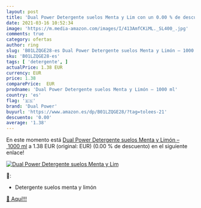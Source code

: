 ```yaml
---
layout: post
title: 'Dual Power Detergente suelos Menta y Lim con un 0.00 % de descuento'
date: 2021-03-16 10:52:34
image: 'https://m.media-amazon.com/images/I/413AmfCKiML._SL400_.jpg'
comments: true
category: ofertas
author: ring
slug: 'B01LZQGE28-es Dual Power Detergente suelos Menta y Limón – 1000 ml'
sku: 'B01LZQGE28-es'
tags: [ 'detergente', ]
actualPrice: 1.38 EUR
currency: EUR
price: 1.38
comparePrice:  EUR
prodname: 'Dual Power Detergente suelos Menta y Limón – 1000 ml'
country: 'es'
flag: '🇪🇸'
brand: 'Dual Power'
buyurl: 'https://www.amazon.es/dp/B01LZQGE28/?tag=tolees-21'
descuento: '0.00'
average: '1.38'
---
```


En este momento está [Dual Power Detergente suelos Menta y Limón – 1000 ml](https://www.amazon.es/dp/B01LZQGE28/?tag=tolees-21) a 1.38 EUR (original:  EUR) (0.00 %  de descuento) en el siguiente enlace!

[![Dual Power Detergente suelos Menta y Lim](https://m.media-amazon.com/images/I/413AmfCKiML._SL400_.jpg)](https://www.amazon.es/dp/B01LZQGE28/?tag=tolees-21)

🔎:

- Detergente suelos menta y limón

[🛒 Aquí!!!](https://www.amazon.es/dp/B01LZQGE28/?tag=tolees-21)
